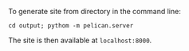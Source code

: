 To generate site from directory in the command line:
``` pelican content
cd output; pythom -m pelican.server
```

The site is then available at `localhost:8000`. 
